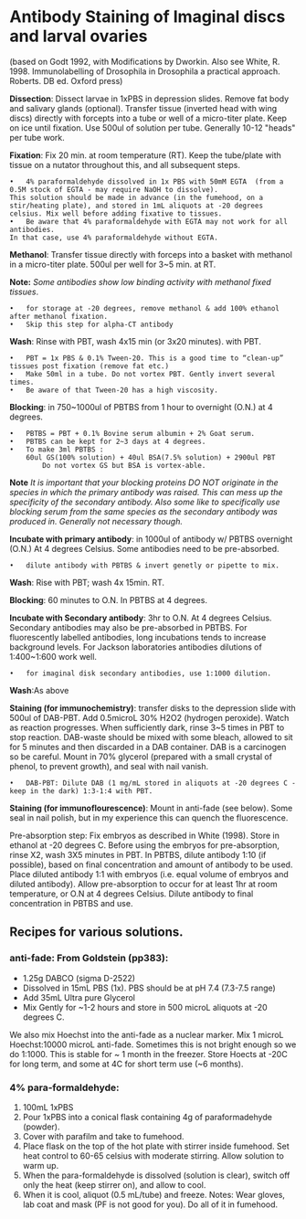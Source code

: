Antibody Staining of Imaginal discs and larval ovaries
=====================================================

(based on Godt 1992, with Modifications by Dworkin. Also see White, R. 1998. Immunolabelling of Drosophila in Drosophila a practical approach. Roberts. DB ed. Oxford press)

**Dissection**: Dissect larvae in 1xPBS in depression slides. Remove fat body and salivary glands (optional). Transfer tissue (inverted head with wing discs) directly with forcepts into a tube or well of a micro-titer plate. Keep on ice until fixation. Use 500ul of solution per tube. Generally 10-12 "heads" per tube work.
	
**Fixation**: Fix 20 min. at room temperature (RT). Keep the tube/plate with tissue on a nutator throughout this, and all subsequent steps. 

	•	4% paraformaldehyde dissolved in 1x PBS with 50mM EGTA  (from a 0.5M stock of EGTA - may require NaOH to dissolve). 
	This solution should be made in advance (in the fumehood, on a stir/heating plate), and stored in 1mL aliquots at -20 degrees celsius. Mix well before adding fixative to tissues.
	•	Be aware that 4% paraformaldehyde with EGTA may not work for all antibodies.
	In that case, use 4% paraformaldehyde without EGTA.

**Methanol**: Transfer tissue directly with forceps into a basket with methanol in a micro-titer plate. 500ul per well for 3~5 min. at RT.

**Note:** _Some antibodies show low binding activity with methanol fixed tissues_.

	•	for storage at -20 degrees, remove methanol & add 100% ethanol after methanol fixation.
	•	Skip this step for alpha-CT antibody

**Wash**: Rinse with PBT, wash 4x15 min (or 3x20 minutes). with PBT.

	•	PBT = 1x PBS & 0.1% Tween-20. This is a good time to “clean-up” tissues post fixation (remove fat etc.)
	•	Make 50ml in a tube. Do not vortex PBT. Gently invert several times.
	•	Be aware of that Tween-20 has a high viscosity.

**Blocking**: in 750~1000ul of  PBTBS from 1 hour to overnight (O.N.) at 4 degrees. 

	•	PBTBS = PBT + 0.1% Bovine serum albumin + 2% Goat serum.
	•	PBTBS can be kept for 2~3 days at 4 degrees. 
	•	To make 3ml PBTBS :
		60ul GS(100% solution) + 40ul BSA(7.5% solution) + 2900ul PBT
	        Do not vortex GS but BSA is vortex-able.

**Note** _It is important that your blocking proteins DO NOT originate in the species in which the primary antibody was raised. This can mess up the specificity of the secondary antibody. Also some like to specifically use blocking serum from the same species as the secondary antibody was produced in. Generally not necessary though._

**Incubate with primary antibody**: in 1000ul of antibody w/ PBTBS overnight (O.N.) At 4 degrees Celsius. Some antibodies need to be pre-absorbed. 

	•	dilute antibody with PBTBS & invert genetly or pipette to mix.


**Wash**: Rise with PBT; wash 4x 15min. RT.

**Blocking**: 60 minutes to O.N. In PBTBS at 4 degrees. 

**Incubate with Secondary antibody**: 3hr to O.N. At 4 degrees Celsius. Secondary antibodies may also be pre-absorbed in PBTBS. For fluorescently labelled antibodies, long incubations tends to increase background levels. For Jackson laboratories antibodies dilutions of 1:400~1:600 work well.

	•	for imaginal disk secondary antibodies, use 1:1000 dilution.

**Wash**:As above

**Staining (for immunochemistry)**: transfer disks to the depression slide with 500ul of DAB-PBT. Add 0.5microL 30% H2O2 (hydrogen peroxide). Watch as reaction progresses. When sufficiently dark, rinse 3~5 times in PBT to stop reaction. DAB-waste should be mixed with some bleach, allowed to sit for 5 minutes and then discarded in a DAB container.  DAB is a carcinogen so be careful. Mount in 70% glycerol (prepared with a small crystal of phenol, to prevent growth), and seal with nail vanish. 

	•	DAB-PBT: Dilute DAB (1 mg/mL stored in aliquots at -20 degrees C - keep in the dark) 1:3-1:4 with PBT.


**Staining (for immunoflourescence)**: Mount in anti-fade (see below). Some seal in nail polish, but in my experience this can quench the fluorescence.


Pre-absorption step: Fix embryos as described in White (1998). Store in ethanol at -20 degrees C. Before using the embryos for pre-absorption, rinse X2, wash 3X5 minutes in PBT. In PBTBS, dilute antibody 1:10 (if possible), based on final concentration and amount of antibody to be used. Place diluted antibody 1:1 with embryos (i.e. equal volume of embryos and diluted antibody). Allow pre-absorption to occur for at least 1hr at room temperature, or O.N at 4 degrees Celsius. Dilute antibody to final concentration in PBTBS and use.

## Recipes for various solutions.

### anti-fade: From Goldstein (pp383):

- 1.25g DABCO (sigma D-2522)
- Dissolved in 15mL PBS (1x). PBS should be at pH 7.4 (7.3-7.5 range)
- Add 35mL Ultra pure Glycerol
- Mix Gently for ~1-2 hours and store in 500 microL aliquots at -20 degrees C.

We also mix Hoechst into the anti-fade as a nuclear marker. Mix 1 microL Hoechst:10000 microL anti-fade. Sometimes this is not bright enough so we do 1:1000. This is stable for ~ 1 month in the freezer. Store Hoects at -20C for long term, and some at 4C for short term use (~6 months).


### 4% para-formaldehyde:

1. 100mL 1xPBS
2. Pour 1xPBS into a conical flask containing 4g of paraformadehyde (powder).
3. Cover with parafilm and take to fumehood.
4. Place flask on the top of the hot plate with stirrer inside fumehood.  Set heat control to 60-65 celsius with moderate stirring. Allow solution to warm up.
5. When the para-formaldehyde is dissolved (solution is clear), switch off only the heat (keep stirrer on), and allow to cool.
6. When it is cool, aliquot (0.5 mL/tube) and freeze.
Notes: Wear gloves, lab coat and mask (PF is not good for you). Do all of it in fumehood.

